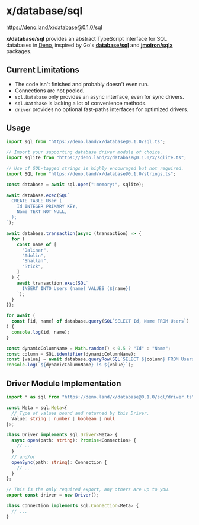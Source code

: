 # x/database/sql

https://deno.land/x/database@0.1.0/sql

**x/database/sql** provides an abstract TypeScript interface for SQL databases
in [Deno], inspired by Go's
[**database/sql**](https://golang.org/pkg/database/sql/) and
[**jmoiron/sqlx**](https://pkg.go.dev/github.com/jmoiron/sqlx) packages.

[Deno]: https://deno.land/

## Current Limitations

- The code isn't finished and probably doesn't even run.
- Connections are not pooled.
- `sql.Database` only provides an async interface, even for sync drivers.
- `sql.Database` is lacking a lot of convenience methods.
- `driver` provides no optional fast-paths interfaces for optimized drivers.

## Usage

```ts
import sql from "https://deno.land/x/database@0.1.0/sql.ts";

// Import your supporting database driver module of choice.
import sqlite from "https://deno.land/x/database@0.1.0/x/sqlite.ts";

// Use of SQL-tagged strings is highly encouraged but not required.
import SQL from "https://deno.land/x/database@0.1.0/strings.ts";

const database = await sql.open(":memory:", sqlite);

await database.exec(SQL`
  CREATE TABLE User (
    Id INTEGER PRIMARY KEY,
    Name TEXT NOT NULL,
  );
`);

await database.transaction(async (transaction) => {
  for (
    const name of [
      "Dalinar",
      "Adolin",
      "Shallan",
      "Stick",
    ]
  ) {
    await transaction.exec(SQL`
      INSERT INTO Users (name) VALUES (${name})
    `);
  }
});

for await (
  const [id, name] of database.query(SQL`SELECT Id, Name FROM Users`)
) {
  console.log(id, name);
}

const dynamicColumnName = Math.random() < 0.5 ? "Id" : "Name";
const column = SQL.identifier(dynamicColumnName);
const [value] = await database.queryRow(SQL`SELECT ${column} FROM Users`);
console.log(`${dynamicColumnName} is ${value}`);
```

## Driver Module Implementation

```ts
import * as sql from "https://deno.land/x/database@0.1.0/sql/driver.ts";

const Meta = sql.Meta<{
  // Type of values bound and returned by this Driver.
  Value: string | number | boolean | null
}>;

class Driver implements sql.Driver<Meta> {
  async open(path: string): Promise<Connection> {
    // ...
  }
  // and/or
  openSync(path: string): Connection {
    // ...
  }
};

// This is the only required export, any others are up to you.
export const driver = new Driver();

class Connection implements sql.Connection<Meta> {
  // ...
}
```
